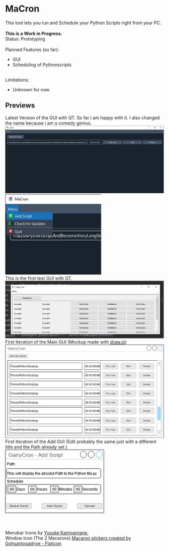 # MaCron
This tool lets you run and Schedule your Python Scripts right from your PC.
<br>
<br>
__This is a Work in Progress.__
<br>
Status: Prototyping
<br>
<br>
Planned Features (so far):
- GUI
- Scheduling of Pythonscripts
<br><br>

Limitations:
- Unknown for now

## Previews
Latest Version of the GUI with QT. So far i am happy with it. I also changed the name because i am a comedy genius.
<br>
![Another GUI Preview with QT](GUI-Sketch/QT-Preview-2.PNG)
![Menubar Preview with Icons](GUI-Sketch/Qt-Preview3.png)
<br>
This is the first test GUI with QT.
<br>
![First QT GUI Preview](GUI-Sketch/QT-preview.PNG)
<br>
First Iteration of the Main GUI (Mockup made with [draw.io](http://www.draw.io))
<br>
![First Main GUI Iteration](GUI-Sketch/GarryCron.drawio.png)
<br>
First Iteration of the Add GUI (Edit probably the same just with a different title and the Path already set.)
<br>
![First ADD GUI Iteration](GUI-Sketch/GarryCronAdd.drawio.png)
<br><br><br><br>
Menubar Icons by [Yusuke Kamiyamane.](https://p.yusukekamiyamane.com/)
<br>
Window Icon (The 2 Macarons) [Macaron stickers created by Gohsantosadrive - Flaticon](https://www.flaticon.com/free-stickers/macaron)</a>

